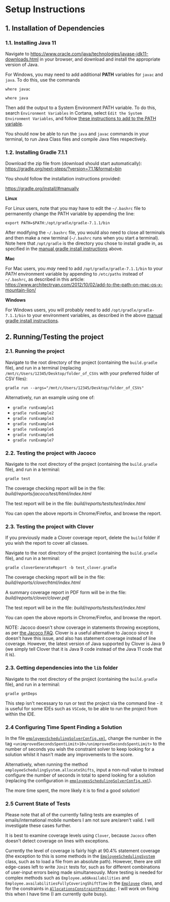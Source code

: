 # Setup Instructions

## 1. Installation of Dependencies

### 1.1. Installing Java 11

Navigate to https://www.oracle.com/java/technologies/javase-jdk11-downloads.html in your browser, and download and install the appropriate version of Java.

For Windows, you may need to add additional **PATH** variables for `javac` and `java`. To do this, use the commands

`where javac`

`where java`

Then add the output to a System Environment PATH variable. To do this, search `Environment Variables` in Cortana, select `Edit the System Environment Variables`, and follow [these instructions to add to the PATH variable](https://java.com/en/download/help/path.html).

You should now be able to run the `java` and `javac` commands in your terminal, to run Java Class files and compile Java files respectively.

### 1.2. Installing Gradle 7.1.1

Download the zip file from (download should start automatically): https://gradle.org/next-steps/?version=7.1.1&format=bin

You should follow the installation instructions provided:

https://gradle.org/install/#manually

**Linux**

For Linux users, note that you may have to edit the `~/.bashrc` file to permanently change the PATH variable by appending the line:

`export PATH=$PATH:/opt/gradle/gradle-7.1.1/bin`

After modifying the `~/.bashrc` file, you would also need to close all terminals and then make a new terminal (`~/.bashrc` runs when you start a terminal). Note here that `/opt/gradle` is the directory you chose to install gradle in, as specified in the [manual gradle install instructions](https://gradle.org/install/#manually) above.

**Mac**

For Mac users, you *may* need to add `/opt/gradle/gradle-7.1.1/bin` to your *PATH* environment variable by appending to `/etc/paths` instead of `~/.bashrc`, as described in this article: https://www.architectryan.com/2012/10/02/add-to-the-path-on-mac-os-x-mountain-lion/

**Windows**

For Windows users, you will probably need to add `/opt/gradle/gradle-7.1.1/bin` to your environment variables, as described in the above [manual gradle install instructions](https://gradle.org/install/#manually).

## 2. Running/Testing the project

### 2.1. Running the project

Navigate to the root directory of the project (containing the `build.gradle` file), and run in a terminal (replacing `/mnt/c/Users/12345/Desktop/folder_of_CSVs` with your preferred folder of CSV files):

`gradle run --args="/mnt/c/Users/12345/Desktop/folder_of_CSVs"`

Alternatively, run an example using one of:

* `gradle runExample1`
* `gradle runExample2`
* `gradle runExample3`
* `gradle runExample4`
* `gradle runExample5`
* `gradle runExample6`
* `gradle runExample7`

### 2.2. Testing the project with Jacoco

Navigate to the root directory of the project (containing the `build.gradle` file), and run in a terminal:

`gradle test`

The coverage checking report will be in the file: *build/reports/jacoco/test/html/index.html*

The test report will be in the file: *build/reports/tests/test/index.html*

You can open the above reports in Chrome/Firefox, and browse the report.

### 2.3. Testing the project with Clover

If you previously made a Clover coverage report, delete the `build` folder if you wish the report to cover all classes.

Navigate to the root directory of the project (containing the `build.gradle` file), and run in a terminal:

`gradle cloverGenerateReport -b test_clover.gradle`

The coverage checking report will be in the file: *build/reports/clover/html/index.html*

A summary coverage report in PDF form will be in the file: *build/reports/clover/clover.pdf*

The test report will be in the file: *build/reports/tests/test/index.html*

You can open the above reports in Chrome/Firefox, and browse the report.

NOTE: Jacoco doesn't show coverage in statements throwing exceptions, as per [the Jacoco FAQ](https://www.eclemma.org/jacoco/trunk/doc/faq.html). Clover is a useful alternative to Jacoco since it doesn't have this issue, and also has statement coverage instead of line coverage. However, the latest version of Java supported by Clover is Java 9 (we simply tell Clover that it is Java 9 code instead of the Java 11 code that it is).

### 2.3. Getting dependencies into the `lib` folder

Navigate to the root directory of the project (containing the `build.gradle` file), and run in a terminal:

`gradle getDeps`

This step isn't necessary to run or test the project via the command line - it is useful for some IDEs such as `VSCode`, to be able to run the project from within the IDE.

### 2.4 Configuring Time Spent Finding a Solution

In the file [`employeesSchedulingSolverConfig.xml`](src/main/resources/employeesSchedulingSolverConfig.xml), change the number in the tag `<unimprovedSecondsSpentLimit>10</unimprovedSecondsSpentLimit>` to the number of seconds you wish the constraint solver to keep looking for a solution whilst it hasn't made any improvements to the score.

Alternatively, when running the method `employeeSchedulingSystem.allocateShifts`, input a non-null value to instead configure the number of seconds in total to spend looking for a solution (replacing the configuration in [`employeesSchedulingSolverConfig.xml`](src/main/resources/employeesSchedulingSolverConfig.xml)).

The more time spent, the more likely it is to find a good solution!

### 2.5 Current State of Tests

Please note that all of the currently failing tests are examples of emails/international mobile numbers I am not sure are/aren't valid. I will investigate these cases further.

It is best to examine coverage levels using `Clover`, because `Jacoco` often doesn't detect coverage on lines with exceptions.

Currently the level of coverage is fairly high at 90.4% statement coverage (the exception to this is some methods in the [`EmployeeSchedulingSystem`](src/employeeschedulingsystem/EmployeeSchedulingSystem.java) class, such as to load a file from an absolute path). However, there are still edge-cases left to write `JUnit` tests for, such as for different combinations of user-input errors being made simultaneously. More testing is needed for complex methods such as `Employee.addAvailabilities` and `Employee.availabilitiesFullyCoveringShiftTime` in the [`Employee`](src/employeeschedulingsystem/Employee.java) class, and for the constraints in [`AllocationsConstraintProvider`](src/employeeschedulingsystem/AllocationsConstraintProvider.java). I will work on fixing this when I have time (I am currently quite busy).